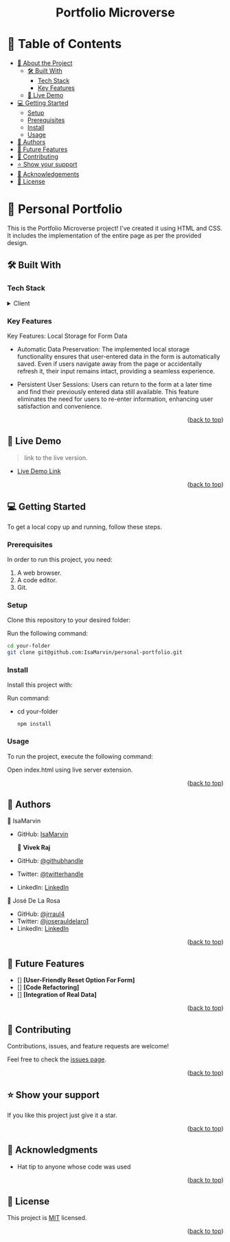 <a name="readme-top"></a>

<div align="center">
  
  <h1><b>Portfolio Microverse</b></h1>

</div>

<!-- TABLE OF CONTENTS -->

# 📗 Table of Contents

- [📖 About the Project](#about-project)
  - [🛠 Built With](#built-with)
    - [Tech Stack](#tech-stack)
    - [Key Features](#key-features)
  - [🚀 Live Demo](#live-demo)
- [💻 Getting Started](#getting-started)
  - [Setup](#setup)
  - [Prerequisites](#prerequisites)
  - [Install](#install)
  - [Usage](#usage)
- [👥 Authors](#authors)
- [🔭 Future Features](#future-features)
- [🤝 Contributing](#contributing)
- [⭐️ Show your support](#support)
- [🙏 Acknowledgements](#acknowledgements)
- [📝 License](#license)

<!-- PROJECT DESCRIPTION -->

# 📖 Personal Portfolio <a name="about-project"></a>

This is the Portfolio Microverse project! I've created it using HTML and CSS. It includes the implementation of the entire page as per the provided design.

## 🛠 Built With <a name="built-with"></a>

### Tech Stack <a name="tech-stack"></a>

<details>
  <summary>Client</summary>
  <ul>
    <li><a href="https://html.spec.whatwg.org/multipage//">HTML</a></li>
    <li><a href="https://www.w3.org/TR/CSS/#css/">CSS</a></li>
  </ul>
</details>

<!-- Features -->

### Key Features <a name="key-features"></a>


Key Features: Local Storage for Form Data

- Automatic Data Preservation: The implemented local storage functionality ensures that user-entered data in the form is automatically saved. Even if users navigate away from the page or accidentally refresh it, their input remains intact, providing a seamless experience.

- Persistent User Sessions: Users can return to the form at a later time and find their previously entered data still available. This feature eliminates the need for users to re-enter information, enhancing user satisfaction and convenience.

  
<p align="right">(<a href="#readme-top">back to top</a>)</p>

## 🚀 Live Demo <a name="live-demo"></a>

> link to the live version.

- [Live Demo Link](https://isamarvin.github.io/personal-portfolio/)

<p align="right">(<a href="#readme-top">back to top</a>)</p>

<!-- GETTING STARTED -->

## 💻 Getting Started <a name="getting-started"></a>

To get a local copy up and running, follow these steps.

### Prerequisites

In order to run this project, you need:

1. A web browser.
2. A code editor.
3. Git.

### Setup

Clone this repository to your desired folder:

Run the following command:

```sh
cd your-folder
git clone git@github.com:IsaMarvin/personal-portfolio.git
```

### Install

Install this project with:

Run command:

- cd your-folder
  
  ``` npm install ```



### Usage

To run the project, execute the following command:

Open index.html using live server extension.


<p align="right">(<a href="#readme-top">back to top</a>)</p>

<!-- AUTHORS -->

## 👥 Authors <a name="authors"></a>



👤 IsaMarvin

- GitHub: [IsaMarvin](https://github.com/IsaMarvin)

  👤 **Vivek Raj**

- GitHub: [@githubhandle](https://github.com/VivekRaaZ?tab=repositories)
- Twitter: [@twitterhandle](https://twitter.com/BossVivekRaj)
- LinkedIn: [LinkedIn](https://www.linkedin.com/in/vivek-raj-a78b92256/)


👤 José De La Rosa

- GitHub: [@jrraul4](https://github.com/jrraul4)
- Twitter: [@joserauldelaro1](https://twitter.com/joserauldelaro1)
- LinkedIn: [LinkedIn](https://www.linkedin.com/in/jose-raul-de-la-rosa-98aa70265/)

<p align="right">(<a href="#readme-top">back to top</a>)</p>

## 🔭 Future Features <a name="future-features"></a>

- [] **[User-Friendly Reset Option For Form]**
- [] **[Code Refactoring]**
- [] **[Integration of Real Data]**

<p align="right">(<a href="#readme-top">back to top</a>)</p>


<!-- CONTRIBUTING -->

## 🤝 Contributing <a name="contributing"></a>

Contributions, issues, and feature requests are welcome!

Feel free to check the [issues page](https://github.com/IsaMarvin/personal-portfolio/issues).

<p align="right">(<a href="#readme-top">back to top</a>)</p>

<!-- SUPPORT -->

## ⭐️ Show your support <a name="support"></a>

If you like this project just give it a star.

<p align="right">(<a href="#readme-top">back to top</a>)</p>

<!-- ACKNOWLEDGEMENTS -->

## 🙏 Acknowledgments <a name="acknowledgements"></a>

- Hat tip to anyone whose code was used


<p align="right">(<a href="#readme-top">back to top</a>)</p>

<!-- LICENSE -->

## 📝 License <a name="license"></a>

This project is [MIT](./LICENSE) licensed.

<p align="right">(<a href="#readme-top">back to top</a>)</p>

